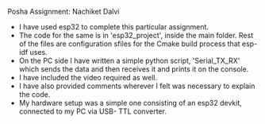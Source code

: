Posha Assignment: Nachiket Dalvi

- I have used esp32 to complete this particular assignment.
- The code for the same is in 'esp32_project', inside the main folder. Rest of the files are configuration sfiles for the Cmake build process that esp-idf uses.
- On the PC side I have written a simple python script, 'Serial_TX_RX' which sends the data and then receives it and prints it on the console.
- I have included the video required as well.
- I have also provided comments wherever I felt was necessary to explain the code.
- My hardware setup was a simple one consisting of an esp32 devkit, connected to my PC via USB- TTL converter.
